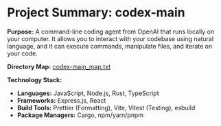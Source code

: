 # Project Summary: codex-main

**Purpose:** A command-line coding agent from OpenAI that runs locally on your computer. It allows you to interact with your codebase using natural language, and it can execute commands, manipulate files, and iterate on your code.

**Directory Map:** [codex-main_map.txt](./codex-main_map.txt)

**Technology Stack:**
*   **Languages:** JavaScript, Node.js, Rust, TypeScript
*   **Frameworks:** Express.js, React
*   **Build Tools:** Prettier (Formatting), Vite, Vitest (Testing), esbuild
*   **Package Managers:** Cargo, npm/yarn/pnpm
